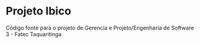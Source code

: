 # Projeto Ibico

Código fonte para o projeto de Gerencia e Projeto/Engenharia de Software 3 - Fatec Taquaritinga

